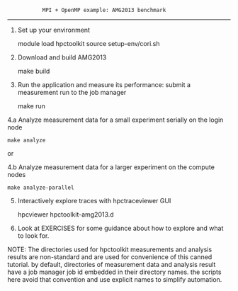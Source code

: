                MPI + OpenMP example: AMG2013 benchmark
------------------------------------------------------------------------

1. Set up your environment

	module load hpctoolkit
	source setup-env/cori.sh

2. Download and build AMG2013

	make build

3. Run the application and measure its performance: submit a measurement
   run to the job manager

	make run

4.a Analyze measurement data for a small experiment serially on the
    login node

	make analyze 
or

4.b Analyze measurement data for a larger experiment on the compute nodes

	make analyze-parallel

5. Interactively explore traces with hpctraceviewer GUI

   	hpcviewer hpctoolkit-amg2013.d

6. Look at EXERCISES for some guidance about how to explore and
   what to look for.

NOTE: The directories used for hpctoolkit measurements and analysis
      results are non-standard and are used for convenience of this
      canned tutorial. by default, directories of measurement data
      and analysis result have a job manager job id embedded in their
      directory names. the scripts here avoid that convention and use
      explicit names to simplify automation.
